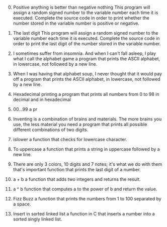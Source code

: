 0. Positive anything is better than negative nothing 
This program will assign a random signed number to the variable number each time it is executed. Complete the source code in order to print whether the number stored in the variable number is positive or negative.
1. The last digit 
This program will assign a random signed number to the variable number each time it is executed. Complete the source code in order to print the last digit of the number stored in the variable number.
2. I sometimes suffer from insomnia. And when I can't fall asleep, I play what I call the alphabet game 
a program that prints the ASCII alphabet, in lowercase, not followed by a new line.

3. When I was having that alphabet soup, I never thought that it would pay off
a program that prints the ASCII alphabet, in lowercase, not followed by a new line.
4. Hexadecimal printing 
a program that prints all numbers from 0 to 98 in decimal and in hexadecimal
5. 00...99 
a pr
6. Inventing is a combination of brains and materials. The more brains you use, the less material you need 
a program that prints all possible different combinations of two digits.
7. islower 
a function that checks for lowercase character. 
8. To uppercase 
a function that prints a string in uppercase followed by a new line.
9. There are only 3 colors, 10 digits
and 7 notes; it's what we do with them that's important 
function that prints the last digit of a number.
10. a + b
a function that adds two integers and returns the result.
11. a ^ b 
 function that computes a to the power of b and return the value.
 12. Fizz Buzz 
 a function that prints the numbers from 1 to 100 separated by a space. 
 13. Insert in sorted linked list
 a function in C that inserts a number into a sorted singly linked list.
